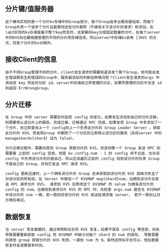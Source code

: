 ## 分片键/值服务器
    这个模块实现的是一个分片kv存储中的Group部分，每个Group由多台服务器组成，而每个Group负责一个或多个分片且能够将这些分片删除（不接收关于该分片的请求）和添加，在lab3实现的kv存储是基于整个key而言的，这里要将key分成固定数量的分片，在每个server中的KVS则也要根据管理的不同的分片而存储信息。所以server中存储kv采用 []KVS 的方式，将各个分片的kv分隔开。

## 接收Client的信息
    由于不同Group管理不同的分片，client发生请求时需要知道该发个那个Group，但可能会发生错误既发生到错误的Group中，服务器该如何判断这种情况呢？Client发生请求的args 中添加该 key 所处的分区 id。server中存储自己所管理的分区，如果所管理的分区中无该 id 则返回 ErrWrongGroup。

## 分片迁移
    在 Group 中的 server 需要实时监控 config 的变化，如果发生涉及到自己的分片迁移，则需要停止该分片上的服务，完成迁移。迁移通过 RPC 完成，如果发现 Group 中多添加了一个分片，则立即查询上一个 config向上一个负责此分片的 Group Leader Server ，获取此分片的 KVS。而发现Group 中删除了一个分区则立即停止该分区的服务（及将server 中的 manageshards[shard] 设为 false）。

    分片迁移过程中，需要向其他 Group 获取分片的 KVS。但该向哪一个 Group 发送 RPC 则需要看 之前的 config 信息。但是 kv.config.num - 1 的 config 并不合适，也许该 config 中负责该分片的仍是自己，所以应该遍历之前的 config 找到该分片的负责 Group 不是自己的 Group，并向它发送 RPC 请求 KVS。

    config 更新迅速时，上一个拥有该分片的 Group 还未获取到该分片的 KVS 就再次失去了对该分区的所有权。在 Server 中增加一个 KVSMAP map[shard]num，当拥有该分片后发送 RPC 请求分片 KVS， 请求到 KVS 后修改这个 KVSMAP 的 value 为拥有该分片的 config 的 num。当接收到请求分片 KVS 的 RPC 时，先检查 args.num 是否与 KVSMAP 中该分片的 num 一致，若一致则将该分片的 KVS 发送给请求端 server， 若不一致则让对方稍后再试。

## 数据恢复
    当 server 恢复数据时，通过快照和日志将 KVS 恢复，如果不保存 config 等信息，则会导致需要重新获取 config 而 KVSMAP 中缺少对每个 shard 的 num 的保存。 导致需要向其他 group 获取分片的 KVS 失败，一直到 num 为 0。虽然这样似乎也可以，但在数据恢复时会浪费很多时间。
